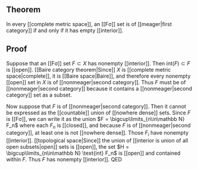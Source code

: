 ## Theorem
In every [[complete metric space]], an [[Fσ]] set is of [[meager|first category]] if and only if it has empty [[interior]]. 
## Proof
Suppose that an [[Fσ]] set $F \subset X$ has nonempty [[interior]]. Then $\text{int}(F) \subset F$ is [[open]]. [[Baire category theorem|Since]] $X$ is [[complete metric space|complete]], it is [[Baire space|Baire]], and therefore every nonempty [[open]] set in $X$ is of [[nonmeager|second category]]. Thus $F$ must be of [[nonmeager|second category]] because it contains a [[nonmeager|second category]] set as a subset.

Now suppose that $F$ is of [[nonmeager|second category]]. Then it cannot be expressed as the [[countable]] union of [[nowhere dense]] sets. Since $F$ is [[Fσ]], we can write it as the union $F = \bigcup\limits_{n\in\mathbb N} F_n$ where each $F_n$ is [[closed]], and because $F$ is of [[nonmeager|second category]], at least one is not [[nowhere dense]]. Those $F_i$ have nonempty [[interior]]. [[topological space|Since]] the union of [[interior is union of all open subsets|open]] sets is [[open]], the set $H = \bigcup\limits_{n\in\mathbb N} \text{int} F_n$ is [[open]] and contained within $F$. Thus $F$ has nonempty [[interior]]. QED
